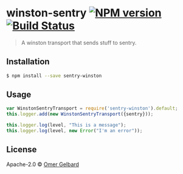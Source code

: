 # winston-sentry [![NPM version](https://badge.fury.io/js/sentry-winston.svg)](https://npmjs.org/package/opbeat-winston) [![Build Status](https://travis-ci.org/pramp/opbeat-winston.svg?branch=master)](https://travis-ci.org/pramp/opbeat-winston)

> A winston transport that sends stuff to sentry.

## Installation

```sh
$ npm install --save sentry-winston
```

## Usage

```js
var WinstonSentryTransport = require('sentry-winston').default;
this.logger.add(new WinstonSentryTransport({sentry}));
```
```js
this.logger.log(level, "This is a message");
this.logger.log(level, new Error("I'm an error"));
```

## License

Apache-2.0 © [Omer Gelbard](pramp.com)
